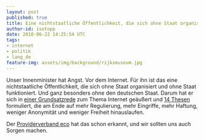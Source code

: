 ```yaml
---
layout: post
published: true
title: Eine nichtstaatliche Öffentlichkeit, die sich ohne Staat organisiert
author-id: isotopp
date: 2010-06-22 14:25:54 UTC
tags:
- internet
- politik
- lang_de
feature-img: assets/img/background/rijksmuseum.jpg
---
```

Unser Innenminister hat Angst. Vor dem Internet. Für ihn ist das eine nichtstaatliche Öffentlichkeit, die sich ohne Staat organisiert und ohne Staat funktioniert. Und ganz besonders ohne den deutschen Staat. Darum hat er sich in <a href='http://carta.info/29434/de-maizieres-14-thesen-zu-den-grundlagen-einer-gemeinsamen-netzpolitik'>einer Grundsatzrede</a> zum Thema Internet geäußert und <a href='http://www.netzpolitik.org/2010/14-thesen-zu-den-grundlagen-einer-gemeinsamen-netzpolitik-der-zukunft/'>14 Thesen</a> formuliert, die am Ende auf mehr Regulierung, mehr Eingriffe, mehr Haftung, weniger Anonymität und weniger Freiheit hinauslaufen.

Der <a href='http://www.eco.de/verband/202_7922.htm'>Providerverband eco</a> hat das schon erkannt, und wir sollten uns auch Sorgen machen.
